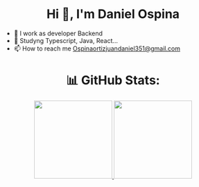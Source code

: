 <h1 align="center">Hi 👋, I'm Daniel Ospina</h1>


- 🔭 I work as developer Backend
- 🌱 Studyng Typescript, Java, React...
- 📫 How to reach me Ospinaortizjuandaniel351@gmail.com


## <h1 align="center">📊 GitHub Stats:</h1>

<div align="center">
  <a href="https://github.com/klayngo">
  <img height="180em" src="https://github-readme-stats.vercel.app/api?username=klayngo&show_icons=true&theme=tokyonight&include_all_commits=true&count_private=false"/>
  <img height="180em" src="https://github-readme-stats.vercel.app/api/top-langs/?username=klayngo&layout=compact&langs_count=7&theme=tokyonight"/>
</div>

